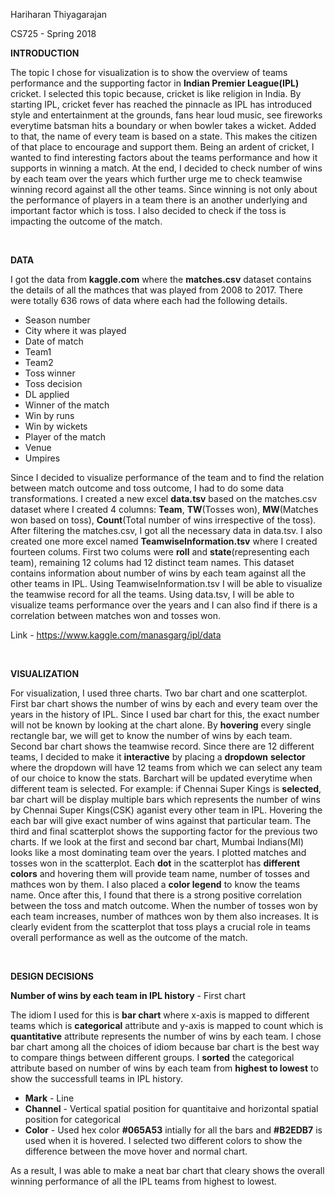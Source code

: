 Hariharan Thiyagarajan

CS725 - Spring 2018


**INTRODUCTION**

The topic I chose for visualization is to show the overview of teams performance and the supporting factor in **Indian Premier League(IPL)** cricket. I selected this topic because, cricket is like religion in India. 
By starting IPL, cricket fever has reached the pinnacle as IPL has introduced style and entertainment at the grounds, fans hear loud music, 
see fireworks everytime batsman hits a boundary or when bowler takes a wicket. Added to that, the name of every team is based on a state. This makes the citizen of that place 
to encourage and support them. Being an ardent of cricket, I wanted to find interesting factors about the teams performance and how it supports in winning a match. At the end,
I decided to check number of wins by each team over the years which further urge me to check teamwise winning record against all the other teams. Since winning is not only about 
the performance of players in a team there is an another underlying and important factor which is toss. I also decided to check if the toss is impacting the outcome of the match.

<br>

**DATA**


I got the data from **kaggle.com** where the **matches.csv** dataset contains the details of all the mathces that was played from 2008 to 2017. There were totally 636 rows of data
where each had the following details.

* Season number
* City where it was played
* Date of match
* Team1
* Team2
* Toss winner
* Toss decision
* DL applied
* Winner of the match
* Win by runs
* Win by wickets
* Player of the match
* Venue
* Umpires

Since I decided to visualize performance of the team and to find the relation between match outcome and toss outcome, I had to do some data transformations. I created a new excel 
**data.tsv** based on the matches.csv dataset where I created 4 columns: **Team**, **TW**(Tosses won), **MW**(Matches won based on toss), **Count**(Total number of wins irrespective of the toss).
After filtering the matches.csv, I got all the necessary data in data.tsv. I also created one more excel named **TeamwiseInformation.tsv** where I created fourteen colums. First two
colums were **roll** and **state**(representing each team), remaining 12 colums had 12 distinct team names. This dataset contains information about number of wins by each team against
all the other teams in IPL. Using TeamwiseInformation.tsv I will be able to visualize the teamwise record for all the teams. Using data.tsv, I will be able to visualize teams performance over the years 
and I can also find if there is a correlation between matches won and tosses won.

Link -  https://www.kaggle.com/manasgarg/ipl/data

<br>


**VISUALIZATION**

For visualization, I used three charts. Two bar chart and one scatterplot. First bar chart shows the number of wins by each and every team over
the years in the history of IPL. Since I used bar chart for this, the exact number will not be known by looking at the chart alone. By **hovering** every single rectangle bar, we will
get to know the number of wins by each team. Second bar chart shows the teamwise record. Since there are 12 different teams, I decided to make it **interactive** by placing a **dropdown**
**selector** where the dropdown will have 12 teams from which we can select any team of our choice to know the stats. Barchart will be updated everytime when different team is selected. For
example: if Chennai Super Kings is **selected**, bar chart will be display multiple bars which represents the number of wins by Chennai Super Kings(CSK) aganist every other team in IPL. 
Hovering the each bar will give exact number of wins against that particular team. The third and final scatterplot shows the supporting factor for the previous two charts. If we look at the first and second 
bar chart, Mumbai Indians(MI) looks like a most dominating team over the years. I plotted matches and tosses won in the scatterplot. Each **dot** in the scatterplot has **different colors**
and hovering them will provide team name, number of tosses and mathces won by them. I also placed a **color legend** to know the teams name. Once after this, I found that there is a strong 
positive correlation between the toss and match outcome. When the number of tosses won by each team increases, number of mathces won by them also increases. It is clearly evident
from the scatterplot that toss plays a crucial role in teams overall performance as well as the outcome of the match.


<br>


**DESIGN DECISIONS**


**Number of wins by each team in IPL history** - First chart 

The idiom I used for this is **bar chart** where x-axis is mapped to different teams which is **categorical** attribute and y-axis is mapped to count which is **quantitative**
    attribute represents the number of wins by each team. I chose bar chart among all the choices of idiom because bar chart is the best way to compare things between different
    groups. I **sorted** the categorical attribute based on number of wins by each team from **highest to lowest** to show the successfull teams in IPL history.
    
* **Mark** - Line 
* **Channel** - Vertical spatial position for quantitaive and horizontal spatial position for categorical
* **Color** - Used hex color **#065A53** intially for all the bars and **#B2EDB7** is used when it is hovered. I selected two different colors to show the difference between the move hover and normal chart. 


As a result, I was able to make a neat bar chart that cleary shows the overall winning performance of all the IPL teams from highest to lowest. 








                  
                

























